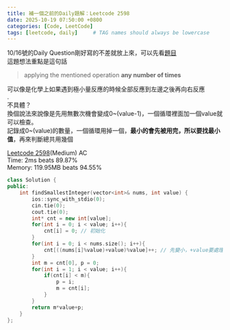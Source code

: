 ```yaml
---
title: 補一個之前的Daily題解：Leetcode 2598
date: 2025-10-19 07:50:00 +0800
categories: [Code, LeetCode]
tags: [leetcode, daily]     # TAG names should always be lowercase
---
```


10/16號的Daily Question剛好寫的不差就放上來，可以先看[題目](https://leetcode.com/problems/smallest-missing-non-negative-integer-after-operations/)  
這題想法重點是這句話

> applying the mentioned operation **any number of times**

可以像是化學上如果遇到極小量反應的時候全部反應到左邊之後再向右反應  
.  
不具體？  
換個說法來說像是先用無數次機會變成0~(value-1)，一個循環裡面加一個value就可以檢查。  
記錄成0~(value)的數量，一個循環用掉一個，**最小的會先被用完，所以要找最小值**，再來判斷總共用幾個

[Leetcode 2598](https://leetcode.com/problems/smallest-missing-non-negative-integer-after-operations/)(Medium) AC  
Time: 2ms beats 89.87%  
Memory: 119.95MB beats 94.55%
```c++
class Solution {
public:
    int findSmallestInteger(vector<int>& nums, int value) {
        ios::sync_with_stdio(0);
        cin.tie(0);
        cout.tie(0);
        int* cnt = new int[value];
        for(int i = 0; i < value; i++){
            cnt[i] = 0; // 初始化
        }
        for(int i = 0; i < nums.size(); i++){
            cnt[((nums[i]%value)+value)%value]++; // 先變小，+value要處理負數
        }
        int m = cnt[0], p = 0;
        for(int i = 1; i < value; i++){
            if(cnt[i] < m){
                p = i;
                m = cnt[i];
            }
        }
        return m*value+p;
    }
};
```
